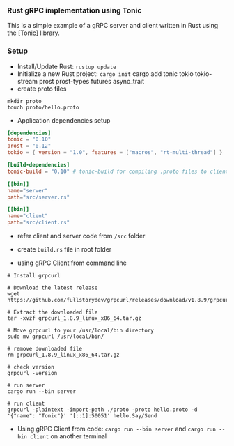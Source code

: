 ### Rust gRPC implementation using Tonic

This is a simple example of a gRPC server and client written in Rust using the [Tonic] library.

### Setup

- Install/Update Rust: `rustup update`
- Initialize a new Rust project: `cargo init`
  cargo add tonic tokio tokio-stream prost prost-types futures async_trait
- create proto files

```
mkdir proto
touch proto/hello.proto
```

- Application dependencies setup

```toml
[dependencies]
tonic = "0.10"
prost = "0.12"
tokio = { version = "1.0", features = ["macros", "rt-multi-thread"] }

[build-dependencies]
tonic-build = "0.10" # tonic-build for compiling .proto files to client libraries

[[bin]]
name="server"
path="src/server.rs"

[[bin]]
name="client"
path="src/client.rs"
```

- refer client and server code from `/src` folder
- create `build.rs` file in root folder

- using gRPC Client from command line

```
# Install grpcurl

# Download the latest release
wget https://github.com/fullstorydev/grpcurl/releases/download/v1.8.9/grpcurl_1.8.9_linux_x86_64.tar.gz

# Extract the downloaded file
tar -xvzf grpcurl_1.8.9_linux_x86_64.tar.gz

# Move grpcurl to your /usr/local/bin directory
sudo mv grpcurl /usr/local/bin/

# remove downloaded file
rm grpcurl_1.8.9_linux_x86_64.tar.gz

# check version
grpcurl -version

# run server
cargo run --bin server

# run client
grpcurl -plaintext -import-path ./proto -proto hello.proto -d '{"name": "Tonic"}' '[::1]:50051' hello.Say/Send

```

- Using gRPC Client from code: `cargo run --bin server` and `cargo run --bin client` on another terminal
